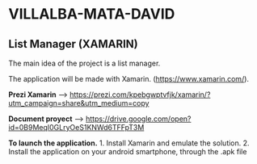# VILLALBA-MATA-DAVID

## List Manager (XAMARIN)

The main idea of the project is a list manager. 

The application will be made with Xamarin. (https://www.xamarin.com/).

**Prezi Xamarin** --> https://prezi.com/kpebgwptvfjk/xamarin/?utm_campaign=share&utm_medium=copy

**Document proyect** --> https://drive.google.com/open?id=0B9MeqI0GLryOeS1KNWd6TFFpT3M

**To launch the application.**
	1. Install Xamarin and emulate the solution.
	2. Install the application on your android smartphone, through the .apk file

